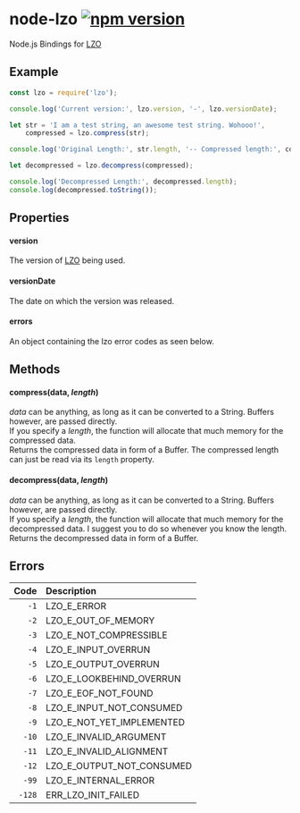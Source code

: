 # node-lzo [![npm version](https://badge.fury.io/js/lzo.svg)](https://badge.fury.io/js/lzo)
Node.js Bindings for [LZO](http://www.oberhumer.com/opensource/lzo/)

## Example
```javascript
const lzo = require('lzo');

console.log('Current version:', lzo.version, '-', lzo.versionDate);

let str = 'I am a test string, an awesome test string. Wohooo!',
    compressed = lzo.compress(str);

console.log('Original Length:', str.length, '-- Compressed length:', compressed.length);

let decompressed = lzo.decompress(compressed);

console.log('Decompressed Length:', decompressed.length);
console.log(decompressed.toString());
```

## Properties
#### version
The version of [LZO](http://www.oberhumer.com/opensource/lzo/) being used.

#### versionDate
The date on which the version was released.

#### errors
An object containing the lzo error codes as seen below.


## Methods
#### compress(data, *length*)
*data* can be anything, as long as it can be converted to a String. Buffers however, are passed directly.  
If you specify a *length*, the function will allocate that much memory for the compressed data.  
Returns the compressed data in form of a Buffer. The compressed length can just be read via its `length` property.

#### decompress(data, *length*)
*data* can be anything, as long as it can be converted to a String. Buffers however, are passed directly.  
If you specify a *length*, the function will allocate that much memory for the decompressed data. I suggest you to do so whenever you know the length.  
Returns the decompressed data in form of a Buffer.

## Errors
Code | Description
-------------: | :------------- 
`-1` | LZO\_E\_ERROR
`-2` | LZO\_E\_OUT\_OF\_MEMORY
`-3` | LZO\_E\_NOT\_COMPRESSIBLE
`-4` | LZO\_E\_INPUT\_OVERRUN
`-5` | LZO\_E\_OUTPUT\_OVERRUN
`-6` | LZO\_E\_LOOKBEHIND_OVERRUN
`-7` | LZO\_E\_EOF\_NOT\_FOUND
`-8` | LZO\_E\_INPUT\_NOT\_CONSUMED
`-9` | LZO\_E\_NOT\_YET\_IMPLEMENTED
`-10` | LZO\_E\_INVALID\_ARGUMENT
`-11` | LZO\_E\_INVALID\_ALIGNMENT
`-12` | LZO\_E\_OUTPUT\_NOT\_CONSUMED
`-99` | LZO\_E\_INTERNAL\_ERROR
`-128` | ERR\_LZO\_INIT\_FAILED
